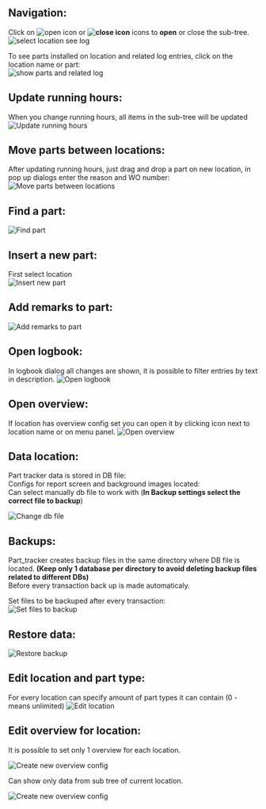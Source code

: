 ## Navigation: 

Click on ![open icon](assets/help/open_icon.png) or **![close icon](assets/help/close_icon.png)** icons to **open** or close the sub-tree.  
![select location see log](assets/help/select_location_see_log.gif)

To see parts installed on location and related log entries, click on the location name or part:  
![show parts and related log](assets/help/show_parts_and_related_log.gif)

## Update running hours:

When you change running hours, all items in the sub-tree will be updated  
![Update running hours](assets/help/update_running_hours.gif)

## Move parts between locations:

After updating running hours, just drag and drop a part on new location, in pop up dialogs enter the reason and WO number:  
![Move parts between locations](assets/help/move_part.gif)

## Find a part:

![Find part](assets/help/find_part.gif)

## Insert a new part:

First select location   
![Insert new part](assets/help/add_new_part.gif)

## Add remarks to part:

![Add remarks to part](assets/help/change_part_remark.gif)

## Open logbook:

In logbook dialog all changes are shown, it is possible to filter entries by text in description.
![Open logbook](assets/help/check_logbook.gif)

## Open overview:

If location has overview config set you can open it by clicking icon next to location name or on menu panel.
![Open overview](assets/help/open_overview.gif)

## Data location:

Part tracker data is stored in DB file:  
Configs for report screen and background images located:  
Can select manually db file to work with (**In Backup settings select the correct file to backup**)

![Change db file](assets/help/change_db_file.gif)

## Backups:

Part\_tracker creates backup files in the same directory where DB file is located. **(Keep only 1 database per directory to avoid deleting backup files related to different DBs)**  
Before every transaction back up is made automaticaly.

Set files to be backuped after every transaction:   
![Set files to backup](assets/help/set_files_to_backup.gif)

## Restore data:

![Restore backup](assets/help/restore_backup.gif)

## Edit location and part type:

For every location can specify amount of part types it can contain (0 - means unlimited)
![Edit location](assets/help/edit_location_part_type.gif)

## Edit overview for location:

It is possible to set only 1 overview for each location.

![Create new overview config](assets/help/add_new_overview_config.gif)

Can show only data from sub tree of current location.

![Create new overview config](assets/help/edit_overview_port.gif)